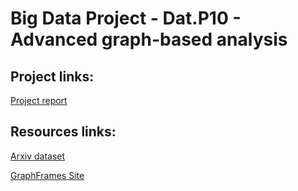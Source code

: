 # Big Data Project - Dat.P10 - Advanced graph-based analysis
<!-- 
Take co-authorship graph as input (but not only!) in order to:

1. Look for collaboration islands - see what researchers are more likely to collaborate with each other (co-authorship). Is it influenced by research field?
2. Check for rising stars (authors with high growth in number of publications) -->

<!-- Take citation and co-authorship graphs as input (but not only!) in order to: -->

<!-- 1. Look for collaboration islands - see what researchers are more likely to collaborate with each other (co-authorship). Is it influenced by research field, locations, affiliations, funding/grants? -->
<!-- 2. <s>Analyze how research ideas are spreading through space and time.</s> -->
<!-- 3. <s>Look for emerging research fields and make forecasts for their influence within the research domain based on history, funding, and affiliation (location) information.</s> -->
<!-- 4. Check for rising stars (authors with high growth in number of publications) -->

## Project links:

[Project report](https://docs.google.com/document/d/19FschCe1pHffRWKnn23uJAe-SOd_Keku8Zj7bXu7nUY/edit?usp=sharing)

## Resources links: 

[Arxiv dataset](https://www.kaggle.com/Cornell-University/arxiv)

[GraphFrames Site](https://graphframes.github.io/graphframes/docs/_site/index.html)

<!-- [Mining graphs](http://infolab.stanford.edu/~ullman/mmds/ch10.pdf) -->

<!-- [Co-authorship analysis](https://www.digital-science.com/blog/2017/03/connected-culture-collaboration-recognising-understanding-value-research/) -->

<!-- <s>[Relative Citation Ratio](https://journals.plos.org/plosbiology/article?id=10.1371/journal.pbio.1002541)</s> -->


